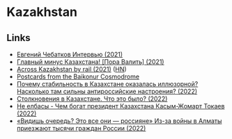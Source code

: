 # Kazakhstan

## Links

- [Евгений Чебатков Интервью (2021)](https://www.youtube.com/watch?v=zQ_g0fW8i10)
- [Главный минус Казахстана! [Пора Валить] (2021)](https://www.youtube.com/watch?v=m85ITkjlojk)
- [Across Kazakhstan by rail (2021)](https://www.theguardian.com/travel/2021/oct/22/across-kazakhstan-by-rail-a-photo-essay) ([HN](https://news.ycombinator.com/item?id=28954825))
- [Postcards from the Baikonur Cosmodrome](https://craigmod.com/ridgeline/036/)
- [Почему стабильность в Казахстане оказалась иллюзорной? Насколько там сильны антироссийские настроения? (2022)](https://meduza.io/feature/2022/01/07/pochemu-stabilnost-v-kazahstane-okazalas-illyuzornoy-naskolko-tam-silny-antirossiyskie-nastroeniya)
- [Столкновения в Казахстане. Что это было? (2022)](https://www.youtube.com/watch?v=0lE9yLH7JoM)
- [Не елбасы - Чем богат президент Казахстана Касым-Жомарт Токаев (2022)](https://istories.media/investigations/2022/01/14/ne-yelbasi/)
- [«Видишь очередь? Это все они — россияне» Из-за войны в Алматы приезжают тысячи граждан России (2022)](https://meduza.io/feature/2022/03/28/vidish-ochered-eto-vse-oni-rossiyane)